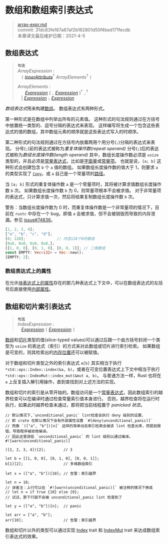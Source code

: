 # 数组和数组索引表达式

>[array-expr.md](https://github.com/rust-lang/reference/blob/master/src/expressions/array-expr.md)\
>commit: 31dc83fe187a87af2b162801d50f4bed171fecdb \
>本章译文最后维护日期：2021-4-5

## 数组表达式

> **<sup>句法</sup>**\
> _ArrayExpression_ :\
> &nbsp;&nbsp; `[` [_InnerAttribute_]<sup>\*</sup> _ArrayElements_<sup>?</sup> `]`
>
> _ArrayElements_ :\
> &nbsp;&nbsp; &nbsp;&nbsp; [_Expression_] ( `,` [_Expression_] )<sup>\*</sup> `,`<sup>?</sup>\
> &nbsp;&nbsp; | [_Expression_] `;` [_Expression_]

*数组表达式*用来构建[数组][array]。
数组表达式有两种形式。

第一种形式是在数组中列举出所有的元素值。
这种形式的句法规则通过在方括号中放置统一类型的、逗号分隔的表达式来表现。
这样编写将生成一个包含这些表达式的值的数组，其中数组元素的顺序就是这些表达式写入的时顺序。

第二种形式的句法规则通过在方括号内放置两用个用分号(`;`)分隔的表达式来表现。
分号(`;`)前的表达式被称为*重复体操作数(repeat operand)*
分号(`;`)后的表达式被称为*数组长度操作数(length operand)*
其中，数组长度操作数必须是 `usize` 类型的，并且必须是[常量表达式][constant expression]，比如是[字面量][literal]或[常量项][constant item]。
也就是说，`[a; b]` 这种形式会创建包含 `b` 个 `a` 值的数组。
如果数组长度操作数的值大于 1，则要求 `a` 的类型实现了 [`Copy`][`Copy`]，或 `a` 自己是一个常量项的[路径][path]。

当 `[a; b]` 形式的重复体操作数 `a` 是一个常量项时，其将被计算求值数组长度操作数 `b` 次。
如果数组长度操作数 `b` 为 0，则常量项根本不会被求值。
对于非常量项的表达式，只计算求值一次，然后将结果复制数组长度操作数 `b` 次。

<div class="warning">

警告：当数组长度操作数为 0 时，而重复体操作数是一个非常量项的情况下，目前在 `rustc` 中存在一个 bug，即值 `a` 会被求值，但不会被销毁而导致的内存泄漏。参见 [issue#74836](https://github.com/rust-lang/rust/issues/74836)。

</div>


```rust
[1, 2, 3, 4];
["a", "b", "c", "d"];
[0; 128];              // 内含128个0的数组
[0u8, 0u8, 0u8, 0u8,];
[[1, 0, 0], [0, 1, 0], [0, 0, 1]]; // 二维数组
const EMPTY: Vec<i32> = Vec::new();
[EMPTY; 2];
```

### 数组表达式上的属性

在允许[块表达式上的属性][Inner attributes]存在的那几种表达式上下文中，可以在数组表达式的左括号后直接使用[内部属性][attributes on block expressions]。

## 数组和切片索引表达式

> **<sup>句法</sup>**\
> _IndexExpression_ :\
> &nbsp;&nbsp; [_Expression_] `[` [_Expression_] `]`

[数组][Array]和[切片][slice]类型的值(slice-typed values)可以通过后跟一个由方括号封闭一个类型为 `usize` 的表达式（索引）的方式来对此数组或切片进行索引检索。
如果数组是可变的，则其检索出的[内存位置][memory location]还可以被赋值。

对于数组和切片类型之外的索引表达式 `a[b]` 其实相当于执行 `*std::ops::Index::index(&a, b)`，或者在可变位置表达式上下文中相当于执行 `*std::ops::IndexMut::index_mut(&mut a, b)`。
与普通方法一样，Rust 也将在 `a` 上反复插入解引用操作，直到查找到对上述方法的实现。

数组和切片的索引是从零开始的。数组访问是一个[常量表达式][constant expression]，因此数组索引的越界检查可以在编译时通过检查常量索引值本身进行。
否则，越界检查将在运行时执行，如果此时越界检查未通过，那将把当前线程置于 *panicked 状态*。

```rust,should_panic
// 默认情况下,`unconditional_panic` lint检查会执行 deny 级别的设置，
// 即 crate 在默认情况下会有外部属性设置 `#[deny(unconditional_panic)]`
// 而像 `(["a", "b"])[n]` 这样的简单动态索引检索会被该 lint 检查出来，而提前报错，导致程序被拒绝编译。
// 因此这里调低 `unconditional_panic` 的 lint 级别以通过编译。
#![warn(unconditional_panic)]

([1, 2, 3, 4])[2];        // 3

let b = [[1, 0, 0], [0, 1, 0], [0, 0, 1]];
b[1][2];                  // 多维数组索引

let x = (["a", "b"])[10]; // 告警：索引越界

let n = 10; 
// 译者注：上行可以在 `#![warn(unconditional_panic)]` 被注释的情况下换成
// let n = if true {10} else {0};
// 试试，那下行就不会被 unconditional_panic lint 检查到了
  
let y = (["a", "b"])[n];  // panic

let arr = ["a", "b"];
arr[10];                  // 告警：索引越界
```

数组和切片以外的类型可以通过实现 [Index] trait 和 [IndexMut] trait 来达成数组索引表达式的效果。

[`Copy`]: ../special-types-and-traits.md#copy
[IndexMut]: ../../std/ops/trait.IndexMut.html
[Index]: ../../std/ops/trait.Index.html
[Inner attributes]: ../attributes.md
[_Expression_]: ../expressions.md
[_InnerAttribute_]: ../attributes.md
[array]: ../types/array.md
[attributes on block expressions]: block-expr.md#attributes-on-block-expressions
[constant expression]: ../const_eval.md#constant-expressions
[constant item]: ../items/constant-items.md
[literal]: ../tokens.md#literals
[memory location]: ../expressions.md#place-expressions-and-value-expressions
[path]: path-expr.md
[slice]: ../types/slice.md
